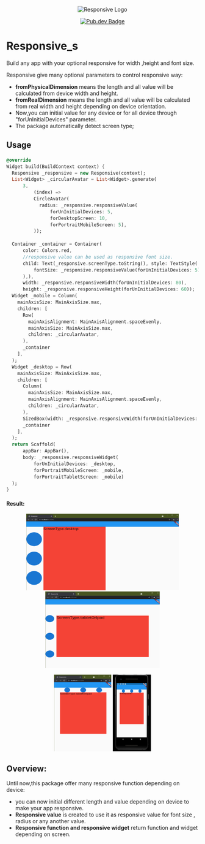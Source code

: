 <p align="center">
	<img src="https://encrypted-tbn0.gstatic.com/images?q=tbn:ANd9GcT1q4RidNW7-RirwV6Nf4Se7l_4YXvpTqvkSQ&usqp=CAU" height="200" width="200" alt="Responsive Logo" />
</p>
<p align="center">
	<a href="https://pub.dev/packages/responsive_s"><img src="https://img.shields.io/badge/pub-v0.0.1-blue" alt="Pub.dev Badge"></a>
	</p>

# Responsive_s

Build any app with your optional responsive for width ,height and font size.

Responsive give many optional parameters to control responsive way:

- **fromPhysicalDimension** means the length and all value will be calculated from device width and
  height.
- **fromRealDimension** means the length and all value will be calculated from real width and height
  depending on device orientation.
- Now,you can initial value for any device or for all device through "forUnInitialDevices"
  parameter.
- The package automatically detect screen type;

## Usage

```dart
@override
Widget build(BuildContext context) {
  Responsive _responsive = new Responsive(context);
  List<Widget> _circularAvatar = List<Widget>.generate(
      3,
          (index) =>
          CircleAvatar(
            radius: _responsive.responsiveValue(
                forUnInitialDevices: 5,
                forDesktopScreen: 10,
                forPortraitMobileScreen: 5),
          ));

  Container _container = Container(
      color: Colors.red,
      //responsive value can be used as responsive font size.
      child: Text(_responsive.screenType.toString(), style: TextStyle(
          fontSize: _responsive.responsiveValue(forUnInitialDevices: 5)
      ),),
      width: _responsive.responsiveWidth(forUnInitialDevices: 80),
      height: _responsive.responsiveHeight(forUnInitialDevices: 60));
  Widget _mobile = Column(
    mainAxisSize: MainAxisSize.max,
    children: [
      Row(
        mainAxisAlignment: MainAxisAlignment.spaceEvenly,
        mainAxisSize: MainAxisSize.max,
        children: _circularAvatar,
      ),
      _container
    ],
  );
  Widget _desktop = Row(
    mainAxisSize: MainAxisSize.max,
    children: [
      Column(
        mainAxisSize: MainAxisSize.max,
        mainAxisAlignment: MainAxisAlignment.spaceEvenly,
        children: _circularAvatar,
      ),
      SizedBox(width: _responsive.responsiveWidth(forUnInitialDevices: 2),),
      _container
    ],
  );
  return Scaffold(
      appBar: AppBar(),
      body: _responsive.responsiveWidget(
          forUnInitialDevices: _desktop,
          forPortraitMobileScreen: _mobile,
          forPortraitTabletScreen: _mobile)
  );
}
```

#### Result:

<p align="center">
	<img src="https://github.com/adelhammoda/responsive_s/blob/master/assets/desktop.png" height="200" width="400"  alt="desktop size" />
<img src="https://github.com/adelhammoda/responsive_s/blob/master/assets/landscape.png" height="200" width="300"  alt="tablet landscape" />
</p>

<p align="center">
<img src="https://github.com/adelhammoda/responsive_s/blob/master/assets/portriat.png" height="200" width="150"  alt="tablet portriat" />
<img src="https://github.com/adelhammoda/responsive_s/blob/master/assets/phone.png" height="200" width="100"  alt="test result" />
</p>

## Overview:

Until now,this package offer many responsive function depending on device:

- you can now initial different length and value depending on device to make your app responsive.
- **Responsive value** is created to use it as responsive value for font size , radius or any
  another value.
- **Responsive function and responsive widget** return function and widget depending on screen.  


